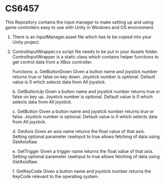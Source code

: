 # CS6457

This Repository contains the input manager to make setting up and using game controllers easy to use with Unity in Windows and OS environment.

1. There is an InputManager.asset file which has to be copied into your Unity project.
2. ControlInputWrapper.cs script file needs to be put in your Assets folder.
   ControlInputWrapper is a static class which contains helper functions to get control data from a XBox controller.

   Functions:
   a. GetButtonDown
      Given a button name and joystick number returns true or false on key down. Joystick number is optional. Default value is 0 which selects data from All joystick.
      
   b. GetButtonUp
      Given a button name and joystick number returns true or false on key up. Joystick number is optional. Default value is 0 which selects data from All joystick.
      
   c. GetButton
      Given a button name and joystick number returns true or false. Joystick number is optional. Default value is 0 which selects data from All joystick.
      
   d. GetAxis
      Given an axis name returns the float value of that axis. Setting optional parameter rawInput to true allows fetching of data using GetAxisRaw.
      
   e. GetTrigger
      Given a trigger name returns the float value of that axis. Setting optional parameter rawInput to true allows fetching of data using GetAxisRaw.
      
   f. GetKeyCode
      Given a button name and joystick number returns the KeyCode relevant to the operating system.
